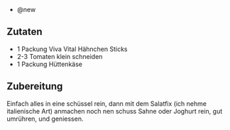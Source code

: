 - @new

## Zutaten
- 1 Packung Viva Vital Hähnchen Sticks
- 2-3 Tomaten klein schneiden
- 1 Packung Hüttenkäse

## Zubereitung
Einfach alles in eine schüssel rein, dann mit dem Salatfix (ich nehme italienische Art) anmachen noch nen schuss Sahne oder Joghurt rein, gut umrühren, und geniessen.

